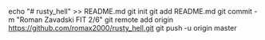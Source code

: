 echo "# rusty_hell" >> README.md
git init
git add README.md
git commit -m "Roman Zavadski FIT 2/6"
git remote add origin https://github.com/romax2000/rusty_hell.git
git push -u origin master
